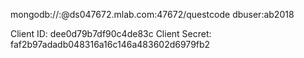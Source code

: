 mongodb://<dbuser>:<dbpassword>@ds047672.mlab.com:47672/questcode
dbuser:ab2018

Client ID: dee0d79b7df90c4de83c
Client Secret: faf2b97adadb048316a16c146a483602d6979fb2